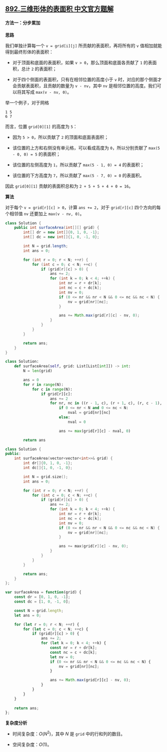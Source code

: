 ## [892.三维形体的表面积 中文官方题解](https://leetcode.cn/problems/surface-area-of-3d-shapes/solutions/100000/san-wei-xing-ti-de-biao-mian-ji-by-leetcode-soluti)
#### 方法一：分步累加

**思路**

我们单独计算每一个 `v = grid[i][j]` 所贡献的表面积，再将所有的 `v` 值相加就能得到最终形体的表面积：

- 对于顶面和底面的表面积，如果 `v > 0`，那么顶面和底面各贡献了 `1` 的表面积，总计 `2` 的表面积；

- 对于四个侧面的表面积，只有在相邻位置的高度小于 `v` 时，对应的那个侧面才会贡献表面积，且贡献的数量为 `v - nv`，其中 `nv` 是相邻位置的高度。我们可以将其写成 `max(v - nv, 0)`。

举一个例子，对于网格

```
1 5
6 7
```

而言，位置 `grid[0][1]` 的高度为 `5`：

- 因为 `5 > 0`，所以贡献了 `2` 的顶面和底面表面积；

- 该位置的上方和右侧没有单元格，可以看成高度为 `0`，所以分别贡献了 `max(5 - 0, 0) = 5` 的表面积；

- 该位置的左侧高度为 `1`，所以贡献了 `max(5 - 1, 0) = 4` 的表面积；

- 该位置的下方高度为 `7`，所以贡献了 `max(5 - 7, 0) = 0` 的表面积。

因此 `grid[0][1]` 贡献的表面积总和为 `2 + 5 + 5 + 4 + 0 = 16`。

**算法**

对于每个 `v = grid[r][c] > 0`，计算 `ans += 2`，对于 `grid[r][c]` 四个方向的每个相邻值 `nv` 还要加上 `max(v - nv, 0)`。

```Java [sol1-Java]
class Solution {
    public int surfaceArea(int[][] grid) {
        int[] dr = new int[]{0, 1, 0, -1};
        int[] dc = new int[]{1, 0, -1, 0};

        int N = grid.length;
        int ans = 0;

        for (int r = 0; r < N; ++r) {
            for (int c = 0; c < N; ++c) {
                if (grid[r][c] > 0) {
                    ans += 2;
                    for (int k = 0; k < 4; ++k) {
                        int nr = r + dr[k];
                        int nc = c + dc[k];
                        int nv = 0;
                        if (0 <= nr && nr < N && 0 <= nc && nc < N) {
                            nv = grid[nr][nc];
                        }

                        ans += Math.max(grid[r][c] - nv, 0);
                    }
                }
            }
        }

        return ans;
    }
}
```
```Python [sol1-Python3]
class Solution:
    def surfaceArea(self, grid: List[List[int]]) -> int:
        N = len(grid)

        ans = 0
        for r in range(N):
            for c in range(N):
                if grid[r][c]:
                    ans += 2
                    for nr, nc in ((r - 1, c), (r + 1, c), (r, c - 1), (r, c + 1)):
                        if 0 <= nr < N and 0 <= nc < N:
                            nval = grid[nr][nc]
                        else:
                            nval = 0

                        ans += max(grid[r][c] - nval, 0)

        return ans
```
```C++ [sol1-C++]
class Solution {
public:
    int surfaceArea(vector<vector<int>>& grid) {
        int dr[]{0, 1, 0, -1};
        int dc[]{1, 0, -1, 0};

        int N = grid.size();
        int ans = 0;

        for (int r = 0; r < N; ++r) {
            for (int c = 0; c < N; ++c) {
                if (grid[r][c] > 0) {
                    ans += 2;
                    for (int k = 0; k < 4; ++k) {
                        int nr = r + dr[k];
                        int nc = c + dc[k];
                        int nv = 0;
                        if (0 <= nr && nr < N && 0 <= nc && nc < N) {
                            nv = grid[nr][nc];
                        }

                        ans += max(grid[r][c] - nv, 0);
                    }
                }
            }
        }

        return ans;
    }
};
```
```JavaScript [sol1-JavaScript]
var surfaceArea = function(grid) {
    const dr = [0, 1, 0, -1];
    const dc = [1, 0, -1, 0];

    const N = grid.length;
    let ans = 0;

    for (let r = 0; r < N; ++r) {
        for (let c = 0; c < N; ++c) {
            if (grid[r][c] > 0) {
                ans += 2;
                for (let k = 0; k < 4; ++k) {
                    const nr = r + dr[k];
                    const nc = c + dc[k];
                    let nv = 0;
                    if (0 <= nr && nr < N && 0 <= nc && nc < N) {
                        nv = grid[nr][nc];
                    }

                    ans += Math.max(grid[r][c] - nv, 0);
                }
            }
        }
    }
    
    return ans;
};
```

**复杂度分析**

* 时间复杂度：$O(N^2)$，其中 $N$ 是 `grid` 中的行和列的数目。

* 空间复杂度：$O(1)$。